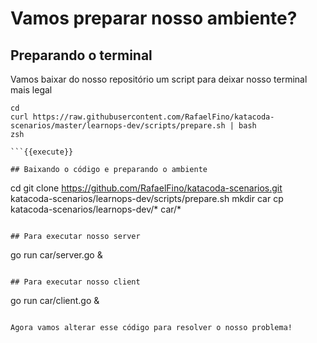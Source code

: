 # Vamos preparar nosso ambiente?

## Preparando o terminal
Vamos baixar do nosso repositório um script para deixar nosso terminal mais legal
```
cd
curl https://raw.githubusercontent.com/RafaelFino/katacoda-scenarios/master/learnops-dev/scripts/prepare.sh | bash
zsh

```{{execute}}

## Baixando o código e preparando o ambiente
```
cd
git clone https://github.com/RafaelFino/katacoda-scenarios.git
katacoda-scenarios/learnops-dev/scripts/prepare.sh
mkdir car
cp katacoda-scenarios/learnops-dev/* car/*

```{{execute}}

## Para executar nosso server 

```
go run car/server.go &
```{{execute}}

## Para executar nosso client

```
go run car/client.go &
```{{execute}}

Agora vamos alterar esse código para resolver o nosso problema! 